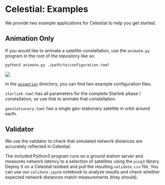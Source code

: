 # Celestial: Examples

We provide two example applications for Celestial to help you get started.

## Animation Only

If you would like to animate a satellite constellation, use the `animate.py`
program in the root of the repository like so:

```sh
python3 animate.py ./path/to/configuration.toml
```

![](https://storage.googleapis.com/celestial-results/celestial-constellation.gif)

In the [`animation`](./animation) directory, you can find two example
configuration files.

`starlink.toml` has all parameters for the complete Starlink phase I
constellation, so use that to animate that constellation.

`geostationary.toml` has a single geo-stationary satellite in orbit
around earth.

## Validator

We use the validator to check that simulated network distances are accurately
reflected in Celestial.

The included Python3 program runs on a ground station server and measures
network latency to a selection of satellites using the `ping3` library.
Deploy it on a Celestial testbed and pull the resulting `validate.csv` file.
You can use our `validate.ipynb` notebook to analyze results and check whether
expected network distances match measurements (they should).
